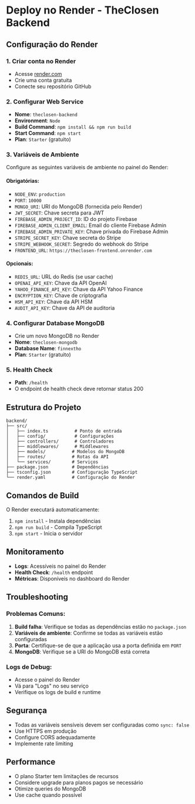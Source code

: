 # Deploy no Render - TheClosen Backend

## Configuração do Render

### 1. Criar conta no Render
- Acesse [render.com](https://render.com)
- Crie uma conta gratuita
- Conecte seu repositório GitHub

### 2. Configurar Web Service
- **Nome**: `theclosen-backend`
- **Environment**: `Node`
- **Build Command**: `npm install && npm run build`
- **Start Command**: `npm start`
- **Plan**: `Starter` (gratuito)

### 3. Variáveis de Ambiente
Configure as seguintes variáveis de ambiente no painel do Render:

#### Obrigatórias:
- `NODE_ENV`: `production`
- `PORT`: `10000`
- `MONGO_URI`: URI do MongoDB (fornecida pelo Render)
- `JWT_SECRET`: Chave secreta para JWT
- `FIREBASE_ADMIN_PROJECT_ID`: ID do projeto Firebase
- `FIREBASE_ADMIN_CLIENT_EMAIL`: Email do cliente Firebase Admin
- `FIREBASE_ADMIN_PRIVATE_KEY`: Chave privada do Firebase Admin
- `STRIPE_SECRET_KEY`: Chave secreta do Stripe
- `STRIPE_WEBHOOK_SECRET`: Segredo do webhook do Stripe
- `FRONTEND_URL`: `https://theclosen-frontend.onrender.com`

#### Opcionais:
- `REDIS_URL`: URL do Redis (se usar cache)
- `OPENAI_API_KEY`: Chave da API OpenAI
- `YAHOO_FINANCE_API_KEY`: Chave da API Yahoo Finance
- `ENCRYPTION_KEY`: Chave de criptografia
- `HSM_API_KEY`: Chave da API HSM
- `AUDIT_API_KEY`: Chave da API de auditoria

### 4. Configurar Database MongoDB
- Crie um novo MongoDB no Render
- **Nome**: `theclosen-mongodb`
- **Database Name**: `finnextho`
- **Plan**: `Starter` (gratuito)

### 5. Health Check
- **Path**: `/health`
- O endpoint de health check deve retornar status 200

## Estrutura do Projeto

```
backend/
├── src/
│   ├── index.ts          # Ponto de entrada
│   ├── config/           # Configurações
│   ├── controllers/      # Controladores
│   ├── middlewares/      # Middlewares
│   ├── models/          # Modelos do MongoDB
│   ├── routes/          # Rotas da API
│   └── services/        # Serviços
├── package.json         # Dependências
├── tsconfig.json        # Configuração TypeScript
└── render.yaml          # Configuração do Render
```

## Comandos de Build

O Render executará automaticamente:
1. `npm install` - Instala dependências
2. `npm run build` - Compila TypeScript
3. `npm start` - Inicia o servidor

## Monitoramento

- **Logs**: Acessíveis no painel do Render
- **Health Check**: `/health` endpoint
- **Métricas**: Disponíveis no dashboard do Render

## Troubleshooting

### Problemas Comuns:
1. **Build falha**: Verifique se todas as dependências estão no `package.json`
2. **Variáveis de ambiente**: Confirme se todas as variáveis estão configuradas
3. **Porta**: Certifique-se de que a aplicação usa a porta definida em `PORT`
4. **MongoDB**: Verifique se a URI do MongoDB está correta

### Logs de Debug:
- Acesse o painel do Render
- Vá para "Logs" no seu serviço
- Verifique os logs de build e runtime

## Segurança

- Todas as variáveis sensíveis devem ser configuradas como `sync: false`
- Use HTTPS em produção
- Configure CORS adequadamente
- Implemente rate limiting

## Performance

- O plano Starter tem limitações de recursos
- Considere upgrade para planos pagos se necessário
- Otimize queries do MongoDB
- Use cache quando possível 